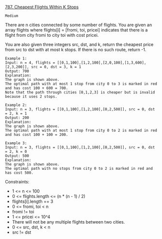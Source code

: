 [787. Cheapest Flights Within K Stops](https://leetcode.com/problems/cheapest-flights-within-k-stops/)

`Medium`

There are n cities connected by some number of flights. You are given an array flights where flights[i] = [fromi, toi, pricei] indicates that there is a flight from city fromi to city toi with cost pricei.

You are also given three integers src, dst, and k, return the cheapest price from src to dst with at most k stops. If there is no such route, return -1.

```
Example 1:
Input: n = 4, flights = [[0,1,100],[1,2,100],[2,0,100],[1,3,600],[2,3,200]], src = 0, dst = 3, k = 1
Output: 700
Explanation:
The graph is shown above.
The optimal path with at most 1 stop from city 0 to 3 is marked in red and has cost 100 + 600 = 700.
Note that the path through cities [0,1,2,3] is cheaper but is invalid because it uses 2 stops.

Example 2:
Input: n = 3, flights = [[0,1,100],[1,2,100],[0,2,500]], src = 0, dst = 2, k = 1
Output: 200
Explanation:
The graph is shown above.
The optimal path with at most 1 stop from city 0 to 2 is marked in red and has cost 100 + 100 = 200.

Example 3:
Input: n = 3, flights = [[0,1,100],[1,2,100],[0,2,500]], src = 0, dst = 2, k = 0
Output: 500
Explanation:
The graph is shown above.
The optimal path with no stops from city 0 to 2 is marked in red and has cost 500.
```

Constraints:

- 1 <= n <= 100
- 0 <= flights.length <= (n * (n - 1) / 2)
- flights[i].length == 3
- 0 <= fromi, toi < n
- fromi != toi
- 1 <= pricei <= 10^4
- There will not be any multiple flights between two cities.
- 0 <= src, dst, k < n
- src != dst
